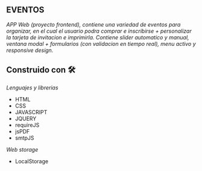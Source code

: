 ## EVENTOS

_APP Web (proyecto frontend), contiene una variedad de eventos para organizar,
en el cual el usuario podra comprar e inscribirse + personalizar la tarjeta de invitacion e imprimirla.
Contiene slider automatico y manual, ventana modal + formularios (con validacion en tiempo real), menu activo y responsive design._

## Construido con 🛠️

_Lenguajes y librerias_

* HTML
* CSS
* JAVASCRIPT
* JQUERY
* requireJS
* jsPDF
* smtpJS

_Web storage_

* LocalStorage



